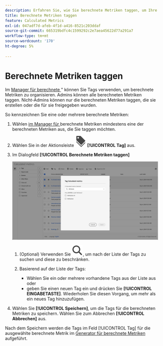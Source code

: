 ```yaml
---
description: Erfahren Sie, wie Sie berechnete Metriken taggen, um Ihre berechneten Metriken zu organisieren.
title: Berechnete Metriken taggen
feature: Calculated Metrics
exl-id: 047adf7d-afeb-4f1d-a416-8521c203ddaf
source-git-commit: 665319bdfc4c1599292c2e7aea45622d77a291a7
workflow-type: tm+mt
source-wordcount: '170'
ht-degree: 5%

---
```


# Berechnete Metriken taggen


Im [Manager für berechnete ](cm-manager.md)&quot; können Sie Tags verwenden, um berechnete Metriken zu organisieren. Admins können alle berechneten Metriken taggen. Nicht-Admins können nur die berechneten Metriken taggen, die sie erstellen oder die für sie freigegeben wurden.

So kennzeichnen Sie eine oder mehrere berechnete Metriken:

1. Wählen [ im Manager für ](cm-manager.md) berechnete Metriken mindestens eine der berechneten Metriken aus, die Sie taggen möchten.
1. Wählen Sie in der Aktionsleiste ![Kennzeichnungen](/help/assets/icons/Labels.svg) **[!UICONTROL Tag]** aus.
1. Im Dialogfeld **[!UICONTROL Berechnete Metriken taggen]**

   ![Dialogfeld „Berechnete Metrik taggen“](assets/tag-calculated-metric-dialog.png)

   1. (Optional) Verwenden Sie ![Suche](/help/assets/icons/Search.svg), um nach der Liste der Tags zu suchen und diese zu beschränken.

   2. Basierend auf der Liste der Tags:

      * Wählen Sie ein oder mehrere vorhandene Tags aus der Liste aus oder
      * geben Sie einen neuen Tag ein und drücken Sie **[!UICONTROL EINGABETASTE]**. Wiederholen Sie diesen Vorgang, um mehr als ein neues Tag hinzuzufügen.

1. Wählen Sie **[!UICONTROL Speichern]**, um die Tags für die berechneten Metriken zu speichern. Wählen Sie zum Abbrechen **[!UICONTROL Abbrechen]** aus.

Nach dem Speichern werden die Tags im Feld [!UICONTROL Tag] für die ausgewählte berechnete Metrik im [Generator für berechnete Metriken](cm-tagging.md) aufgeführt.

<!--
In the Calculated metric manager, you can organize segments by tagging them.

All users can create tags for calculated metrics and apply one or more tags to a metric. However, you can see tags only for those calculated metrics that you own or that have been shared with you. 

>[!TIP]
>
>The most useful types of tags are usually tags that are based on the following criteria:
>
>* **Team names**, such as Social Marketing or Mobile Marketing.
>* **Projects** (analysis tags), such as Entry-page analysis.
>* **Categories**, such as Women's or Geography.
>* **Workflows**, such as To be approved or Curated for (a specific business unit)

## Apply tags to a calculated metric

1. In Adobe Analytics, select [!UICONTROL **Components**] > [!UICONTROL **Calculated metrics**].

1. In the Calculated metrics manager, select the checkbox next to any metrics that you want to tag. 

   ![](assets/cm_add_tags.png)
   
1. In the **[!UICONTROL Tag Calculated metric]** dialog box:

    * Add a new tag. Type the name in the [!UICONTROL **Add tags**] field, then press Enter.
    * Select one or more existing tags to apply to the selected metrics. 

1. Select [!UICONTROL **Save**] to apply the tags.

## View applied tags

1. In Adobe Analytics, select [!UICONTROL **Components**] > [!UICONTROL **Calculated metrics**] to go to the Calculated metrics manager.

1. In the Calculated metrics manager, tags appear in the [!UICONTROL **Tags**] column. (Click the gear icon on the top-right to manage your columns.)

## Filter metrics by tags

1. In Adobe Analytics, select [!UICONTROL **Components**] > [!UICONTROL **Calculated metrics**] to go to the Calculated metrics manager.

1. In the Calculated metrics manager, select the **Filter** icon, then select the tags that you want to filter by. 

   Only metrics that have the filter you select are shown.
-->